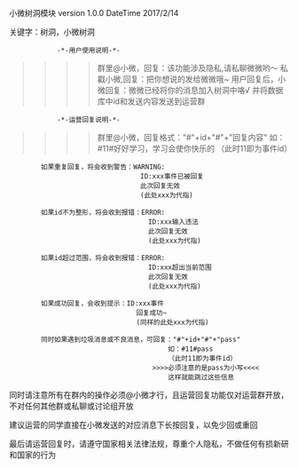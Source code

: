 小微树洞模块
version 1.0.0
DateTime 2017/2/14

关键字：树洞，小微树洞

                -*-用户使用说明-*-

>>>>群里@小微，回复：该功能涉及隐私,请私聊微微哟～
>>>>私戳小微,回复：把你想说的发给微微哦~
    用户回复后，小微回复：微微已经将你的消息加入树洞中咯√
    并将数据库中id和发送内容发送到运营群

                -*-运营回复说明-*-
>>>>群里@小微，回复格式："#"+id+"#"+"回复内容"
                    如：#11#好好学习，学习会使你快乐的
                    （此时11即为事件id）

            如果重复回复，将会收到警告：WARNING:
                                     ID:xxx事件已被回复
                                     此次回复无效
                                     (此处xxx为代指)
            
            如果id不为整形，将会收到报错：ERROR:
                                       ID:xxx输入违法
                                       此次回复无效
                                       (此处xxx为代指)                       

            如果id超过范围，将会收到报错：ERROR:
                                       ID:xxx超出当前范围
                                       此次回复无效
                                       (此处xxx为代指)

            如果成功回复，会收到提示：ID:xxx事件
                                    回复成功~
                                    (同样的此处xxx为代指)
            
            同时如果遇到垃圾消息或不良消息，可回复："#"+id+"#"+"pass"
                                            如：#11#pass
                                            （此时11即为事件id）
                                        >>>>必须注意的是pass为小写<<<<
                                            这样就能跳过这些信息

同时请注意所有在群内的操作必须@小微才行，且运营回复功能仅对运营群开放，不对任何其他群或私聊或讨论组开放

建议运营的同学直接在小微发送的对应消息下长按回复，以免少回或重回

最后请运营回复时，请遵守国家相关法律法规，尊重个人隐私，不做任何有损新研和国家的行为

